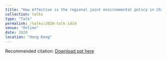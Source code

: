 ```yaml
---
title: "How effective is the regional joint environmental policy in China? Evidence from inverse difference-in-differences"
collection: talks
type: "Talk"
permalink: /talks/2020-talk-idid
venue: "Online"
date: 2020
location: "Hong Kong"
---
```


Recommended citation: [Download ppt here](http://ningningzhang-nina.github.io/files/idid.pdf)
